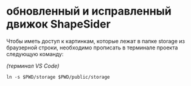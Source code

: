 # обновленный и исправленный движок ShapeSider

Чтобы иметь доступ к картинкам, которые лежат в папке storage из браузерной строки, необходимо прописать в терминале проекта следующую команду:<br>

_(терминал VS Code)_

```shell
ln -s $PWD/storage $PWD/public/storage
```

